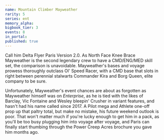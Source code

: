 ```yaml
---
name: Mountain Climber Mayweather
rarity: 5
series: ent
memory_alpha:
bigbook_tier: 3
events: 8
in_portal:
published: true
---
```


Call him Delta Flyer Paris Version 2.0. As North Face Knee Brace Mayweather is the second legendary crew to have a CMD/ENG/MED skill set, the comparison is unavoidable. Mayweather's bases and voyage prowess thoroughly outclass Ol' Speed Racer, with a CMD base that slots in right between perennial stalwarts Commander Kira and Borg Queen, elite company to be sure.

Unfortunately, Mayweather's event chances are about as forgotten as Mayweather himself was on  _Enterprise_, as he is tied with the likes of Barclay, Vic Fontaine and Wesley bleepin' Crusher in variant features, and hasn't had his name called since 2017. A Pilot mega and Athlete one-off prop up that paltry total, but make no mistake, his future weekend outlook is poor. That won't matter much if you're lucky enough to get him in a pack, as you'll be too busy plugging him into voyage after voyage, and Paris can finally start thumbing through the Power Creep Acres brochure you gave him months ago. 

